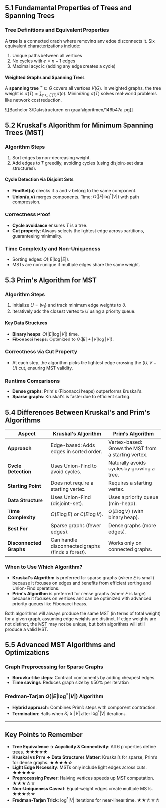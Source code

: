 ## 5.1 Fundamental Properties of Trees and Spanning Trees

### Tree Definitions and Equivalent Properties

A **tree** is a connected graph where removing any edge disconnects it. Six equivalent characterizations include:

1. Unique paths between all vertices
2. No cycles with $e=n-1$ edges
3. Maximal acyclic (adding any edge creates a cycle)

#### Weighted Graphs and Spanning Trees

A **spanning tree** $T \subseteq G$ covers all vertices $V(G)$. In weighted graphs, the tree weight is $\alpha(T) = \sum_{e \in E(T)} \alpha(e)$. Minimizing $\alpha(T)$ solves real-world problems like network cost reduction.

![[Bachelor 3/Datastructuren en graafalgoritmen/146b47a.jpg]]

## 5.2 Kruskal's Algorithm for Minimum Spanning Trees (MST)

### Algorithm Steps

1. Sort edges by non-decreasing weight.
2. Add edges to $T$ greedily, avoiding cycles (using disjoint-set data structures).

#### Cycle Detection via Disjoint Sets

- **FindSet(u)** checks if $u$ and $v$ belong to the same component.
- **Union(u,v)** merges components. Time: $O(|E|\log^*|V|)$ with path compression.

### Correctness Proof

- **Cycle avoidance** ensures $T$ is a tree.
- **Cut property**: Always selects the lightest edge across partitions, guaranteeing minimality.

### Time Complexity and Non-Uniqueness

- Sorting edges: $O(|E|\log|E|)$.
- MSTs are non-unique if multiple edges share the same weight.

## 5.3 Prim's Algorithm for MST

### Algorithm Steps

1. Initialize $U = \{v_1\}$ and track minimum edge weights to $U$.
2. Iteratively add the closest vertex to $U$ using a priority queue.

#### Key Data Structures

- **Binary heaps**: $O(|E|\log|V|)$ time.
- **Fibonacci heaps**: Optimized to $O(|E| + |V|\log|V|)$.

### Correctness via Cut Property

- At each step, the algorithm picks the lightest edge crossing the $(U, V-U)$ cut, ensuring MST validity.

### Runtime Comparisons

- **Dense graphs**: Prim's (Fibonacci heaps) outperforms Kruskal's.
- **Sparse graphs**: Kruskal's is faster due to efficient sorting.

## 5.4 Differences Between Kruskal's and Prim's Algorithms

| **Aspect**              | **Kruskal's Algorithm**                          | **Prim's Algorithm**                                |
| ----------------------- | ------------------------------------------------ | --------------------------------------------------- |
| **Approach**            | Edge-based: Adds edges in sorted order.          | Vertex-based: Grows the MST from a starting vertex. |
| **Cycle Detection**     | Uses Union-Find to avoid cycles.                 | Naturally avoids cycles by growing a tree.          |
| **Starting Point**      | Does not require a starting vertex.              | Requires a starting vertex.                         |
| **Data Structure**      | Uses Union-Find (disjoint-set).                  | Uses a priority queue (min-heap).                   |
| **Time Complexity**     | $O(E \log E)$ or $O(E \log V)$.                  | $O(E \log V)$ (with binary heap).                   |
| **Best For**            | Sparse graphs (fewer edges).                     | Dense graphs (more edges).                          |
| **Disconnected Graphs** | Can handle disconnected graphs (finds a forest). | Works only on connected graphs.                     |

### **When to Use Which Algorithm?**

- **Kruskal's Algorithm** is preferred for sparse graphs (where $E$ is small) because it focuses on edges and benefits from efficient sorting and Union-Find operations.
- **Prim's Algorithm** is preferred for dense graphs (where $E$ is large) because it focuses on vertices and can be optimized with advanced priority queues like Fibonacci heaps.

Both algorithms will always produce the same MST (in terms of total weight) for a given graph, assuming edge weights are distinct. If edge weights are not distinct, the MST may not be unique, but both algorithms will still produce a valid MST.

## 5.5 Advanced MST Algorithms and Optimizations

### Graph Preprocessing for Sparse Graphs

- **Boruvka-like steps**: Contract components by adding cheapest edges.
- **Time savings**: Reduces graph size by ≥50% per iteration

### Fredman-Tarjan $O(|E|\log^*|V|)$ Algorithm

- **Hybrid approach**: Combines Prim’s steps with component contraction.
- **Termination**: Halts when $K_i \geq |V|$ after $\log^*|V|$ iterations.

---

## Key Points to Remember

- **Tree Equivalence → Acyclicity & Connectivity**: All 6 properties define trees. ★★★★★
- **Kruskal vs Prim → Data Structures Matter**: Kruskal’s for sparse, Prim’s for dense graphs. ★★★★☆
- **Light Edge Necessity**: MSTs only include light edges across cuts. ★★★★☆
- **Preprocessing Power**: Halving vertices speeds up MST computation. ★★★☆☆
- **Non-Uniqueness Caveat**: Equal-weight edges create multiple MSTs. ★★★☆☆
- **Fredman-Tarjan Trick**: $\log^*|V|$ iterations for near-linear time. ★★☆☆☆
